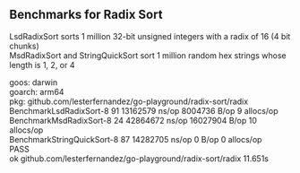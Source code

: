 ## Benchmarks for Radix Sort  
LsdRadixSort sorts 1 million 32-bit unsigned integers with a radix of 16 (4 bit chunks)  
MsdRadixSort and StringQuickSort sort 1 million random hex strings whose length is 1, 2, or 4  

goos: darwin  
goarch: arm64  
pkg: github.com/lesterfernandez/go-playground/radix-sort/radix  
BenchmarkLsdRadixSort-8      	      91	  13162579 ns/op	 8004736 B/op	       9 allocs/op  
BenchmarkMsdRadixSort-8      	      24	  42864672 ns/op	16027904 B/op	      10 allocs/op  
BenchmarkStringQuickSort-8   	      87	  14282705 ns/op	       0 B/op	       0 allocs/op  
PASS  
ok  	github.com/lesterfernandez/go-playground/radix-sort/radix	11.651s  
